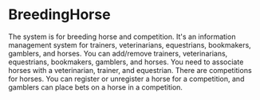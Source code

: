 # BreedingHorse

The system is for breeding horse and competition.
It's an information management system for trainers, veterinarians, equestrians, bookmakers, gamblers, and horses.
You can add/remove trainers, veterinarians, equestrians, bookmakers, gamblers, and horses.
You need to associate horses with a veterinarian, trainer, and equestrian.
There are competitions for horses. You can register or unregister a horse for a competition, and gamblers can place bets on a horse in a competition.
